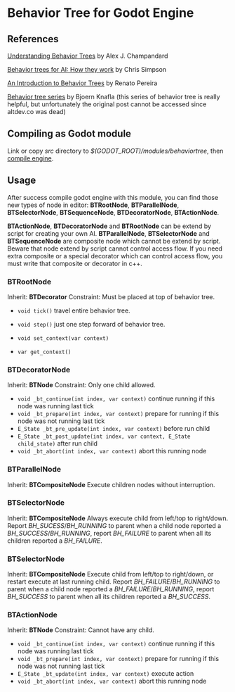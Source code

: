 # Behavior Tree for Godot Engine
## References
[Understanding Behavior Trees](http://aigamedev.com/open/article/bt-overview/) by Alex J. Champandard

[Behavior trees for AI: How they work](http://www.gamasutra.com/blogs/ChrisSimpson/20140717/221339/Behavior_trees_for_AI_How_they_work.php) by Chris Simpson

[An Introduction to Behavior Trees](http://guineashots.com/2014/07/25/an-introduction-to-behavior-trees-part-1/) by Renato Pereira

[Behavior tree series](http://web.archive.org/web/20140723035304/http://www.altdev.co/2011/02/24/introduction-to-behavior-trees/) by Bjoern Knafla
(this series of behavior tree is really helpful, but unfortunately the original post cannot be accessed since altdev.co was dead)

## Compiling as Godot module
Link or copy *src* directory to *$(GODOT_ROOT)/modules/behaviortree*, then [compile engine](https://github.com/okamstudio/godot/wiki/advanced#compiling--running).

## Usage
After success compile godot engine with this module, you can find those new types of node in editor:
**BTRootNode**, **BTParallelNode**, **BTSelectorNode**, **BTSequenceNode**, **BTDecoratorNode**, **BTActionNode**.

**BTActionNode**, **BTDecoratorNode** and **BTRootNode** can be extend by script for creating your own AI.
**BTParallelNode**, **BTSelectorNode** and **BTSequenceNode** are composite node which cannot be extend by script.
Beware that node extend by script cannot control access flow. If you need extra composite or a special decorator which can control access flow, you must write that composite or decorator in c++.

### BTRootNode
Inherit: **BTDecorator**
Constraint: Must be placed at top of behavior tree.
- `void tick()`
travel entire behavior tree.

- `void step()`
just one step forward of behavior tree.

- `void set_context(var context)`

- `var get_context()`

### BTDecoratorNode
Inherit: **BTNode**
Constraint: Only one child allowed.
- `void _bt_continue(int index, var context)` continue running if this node was running last tick
- `void _bt_prepare(int index, var context)` prepare for running if this node was not running last tick
- `E_State _bt_pre_update(int index, var context)` before run child
- `E_State _bt_post_update(int index, var context, E_State child_state)` after run child
- `void _bt_abort(int index, var context)` abort this running node

### BTParallelNode
Inherit: **BTCompositeNode**
Execute children nodes without interruption.

### BTSelectorNode
Inherit: **BTCompositeNode**
Always execute child from left/top to right/down. Report *BH_SUCESS*/*BH_RUNNING* to parent when a child node reported a *BH_SUCCESS*/*BH_RUNNING*, report *BH_FAILURE* to parent when all its children reported a *BH_FAILURE*.

### BTSelectorNode
Inherit: **BTCompositeNode**
Execute child from left/top to right/down, or restart execute at last running child. Report *BH_FAILURE*/*BH_RUNNING* to parent when a child node reported a *BH_FAILURE*/*BH_RUNNING*, report *BH_SUCCESS* to parent when all its children reported a *BH_SUCCESS*.

### BTActionNode
Inherit: **BTNode**
Constraint: Cannot have any child.
- `void _bt_continue(int index, var context)` continue running if this node was running last tick
- `void _bt_prepare(int index, var context)` prepare for running if this node was not running last tick
- `E_State _bt_update(int index, var context)` execute action
- `void _bt_abort(int index, var context)` abort this running node
